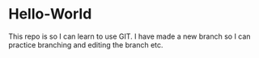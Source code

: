 # Hello-World
This repo is so I can learn to use GIT.
I have made a new branch so I can practice branching and editing the branch etc. 
